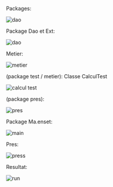 
Packages:


![dao](https://user-images.githubusercontent.com/107000262/231317856-02ba2758-eb1c-4c54-ae6e-da8970d8830b.png)


Package Dao et Ext:


![dao](https://user-images.githubusercontent.com/107000262/232847418-4eed8d75-8d08-4392-b4f4-331863d0d463.png)


Metier:


![metier ](https://user-images.githubusercontent.com/107000262/232847897-5799f1e0-506b-4bd9-98b5-1791c5b031d9.png)



(package test / metier): Classe CalculTest


![calcul test ](https://user-images.githubusercontent.com/107000262/232848423-e1a82a21-a0b7-4dcd-8cdf-e578eac195ef.png)


(package pres):

![pres](https://user-images.githubusercontent.com/107000262/232848866-6183814e-ce99-443a-bf3a-8c6ff56b003e.png)


Package Ma.enset:


![main ](https://user-images.githubusercontent.com/107000262/231319448-1e87dfb5-5c13-4538-b8ba-56ee1adad217.png)





Pres:



![press](https://user-images.githubusercontent.com/107000262/231319671-9529c43f-4505-4b45-a032-d002feeee1b6.png)

Resultat:





![run ](https://user-images.githubusercontent.com/107000262/231320083-f1623eed-99e0-44e4-a589-70a2890abe87.png)




